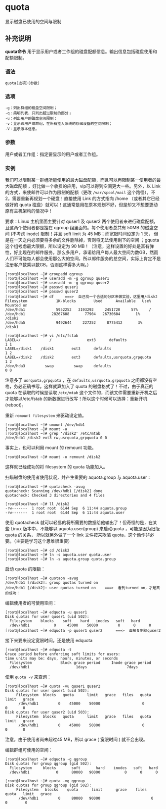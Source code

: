 #  quota

显示磁盘已使用的空间与限制

##  补充说明

**quota命令** 用于显示用户或者工作组的磁盘配额信息。输出信息包括磁盘使用和配额限制。

###  语法

    
    
    quota(选项)(参数)
    

###  选项

    
    
    -g：列出群组的磁盘空间限制；
    -q：简明列表，只列出超过限制的部分；
    -u：列出用户的磁盘空间限制；
    -v：显示该用户或群组，在所有挂入系统的存储设备的空间限制；
    -V：显示版本信息。
    

###  参数

用户或者工作组：指定要显示的用户或者工作组。

###  实例

我们可以限制某一群组所能使用的最大磁盘配额，而且可以再限制某一使用者的最大磁盘配额 ，好比做一个收费的应用，vip可以得到空间更大一些。另外，以 Link
的方式，来使邮件可以作为限制的配额（更改 ` /var/spool/mail ` 这个路径），不2，需要重新再规划一个硬盘！直接使用 Link 的方式指向
/home （或者其它已经做好的 quota 磁盘）就可以！这通常是用在原本规划不好，但是却又不想要更动原有主机架构的情况中！

要求：Linux 主机里面主要针对 quser1 及 quser2 两个使用者来进行磁盘配额， 且这两个使用者都是挂在 qgroup
组里面的。每个使用者总共有 50MB 的磁盘空间 (不考虑 inode) 限制！并且 soft limit 为 45 MB；而宽限时间设定为 1 天，
但是在一天之内必须要将多余的文件删除掉，否则将无法使用剩下的空间 ；gquota 这个组考虑最大限额，所以设定为 90
MB！（注意，这样设置的好处是富有弹性，好比现在的邮件服务，那么多用户，承诺给用户每人最大空间为数GB，然而人们不可能每人都会使用那么大的空间，所以邮件服务的总空间，实际上肯定不是注册客户数乘以数GB，否则这样得多大啊。）

    
    
    [root@localhost ~]# groupadd qgroup
    [root@localhost ~]# useradd -m -g qgroup quser1
    [root@localhost ~]# useradd -m -g qgroup quser2
    [root@localhost ~]# passwd quser1
    [root@localhost ~]# passwd quser2
    [root@localhost ~]# df     ===>  自己找一个合适的分区来做实验，这里用/disk2
    Filesystem             1K-blocks        Used      Available   Use% Mounted on
    /dev/hda1              5952252   3193292     2451720     57%     /
    /dev/hdb1            28267608       77904   26730604       1%     /disk2
    /dev/hda5              9492644     227252     8775412       3%     /disk1
    
    [root@localhost ~]# vi /etc/fstab
    LABEL=/             /                ext3      defaults                                     1 1
    LABEL=/disk1    /disk1        ext3      defaults                                      1 2
    LABEL=/disk2    /disk2        ext3      defaults,usrquota,grpquota       1 2  
    /dev/hda3         swap         swap     defaults                                     0 0
    

注意多了 ` usrquota,grpquota ` ，在 ` defaults,usrquota,grpquota `
之间都没有空格，务必正确书写。这样就算加入了 quota 的磁盘格式了！不过，由于真正的 quota 在读取的时候是读取 ` /etc/mtab `
这个文件的，而该文件需要重新开机之后才能够以/etc/fstab 的新数据进行改写！所以这个时候可以选择：重新开机 (reboot)。

重新 ` remount filesystem ` 来驱动设定值。

    
    
    [root@localhost ~]# umount /dev/hdb1
    [root@localhost ~]# mount -a
    [root@localhost ~]# grep '/disk2' /etc/mtab
    /dev/hdb1 /disk2 ext3 rw,usrquota,grpquota 0 0
    

事实上，也可以利用 mount 的 remount 功能。

    
    
    [root@localhost ~]# mount -o remount /disk2
    

这样就已经成功的将 filesystem 的 quota 功能加入。

扫瞄磁盘的使用者使用状况，并产生重要的 aquota.group 与 aquota.user：

    
    
    [root@localhost ~]# quotacheck -avug
    quotacheck: Scanning /dev/hdb1 [/disk2] done
    quotacheck: Checked 3 directories and 4 files
    
    [root@localhost ~]# ll /disk2
    -rw-------  1 root root  6144 Sep  6 11:44 aquota.group
    -rw-------  1 root root  6144 Sep  6 11:44 aquota.user
    

使用 quotacheck 就可以轻易的将所需要的数据给他输出了！但奇怪的是，在某些 Linux 版本中，不能够以 aquota.user(group)
来启动quota ，可能是因为旧版 quota 的关系， 所以就另外做了一个 link 文件按来欺骗
quota，这个动作非必要。（主要是学习这个思维很重要）

    
    
    [root@localhost ~]# cd /disk2
    [root@localhost ~]# ln -s aquota.user quota.user
    [root@localhost ~]# ln -s aquota.group quota.group
    

启动 quota 的限额：

    
    
    [root@localhost ~]# quotaon -avug
    /dev/hdb1 [/disk2]: group quotas turned on
    /dev/hdb1 [/disk2]: user quotas turned on    ===>  看到turned on，才是真的成功！
    

编辑使用者的可使用空间：

    
    
    [root@localhost ~]# edquota -u quser1
    Disk quotas for user quser1 (uid 502):
      Filesystem    blocks    soft    hard   inodes   soft   hard
      /dev/hdb1           0     45000    50000         0      0      0
    [root@localhost ~]# edquota -p quser1 quser2      ===>  直接复制给quser2
    

接下来要来设定宽限时间，还是使用 edquota

    
    
    [root@localhost ~]# edquota -t
    Grace period before enforcing soft limits for users:
    time units may be: days, hours, minutes, or seconds
      Filesystem             Block grace period     Inode grace period
      /dev/hdb1                     1days                  7days
    

使用 ` quota -v ` 来查询：

    
    
    [root@localhost ~]# quota -vu quser1 quser2
    Disk quotas for user quser1 (uid 502):
         Filesystem  blocks   quota      limit   grace   files   quota   limit   grace
          /dev/hdb1         0    45000    50000                   0       0       0
    Disk quotas for user quser2 (uid 503):
         Filesystem  blocks   quota      limit   grace   files   quota   limit   grace
          /dev/hdb1         0    45000    50000                   0       0       0
    

注意，由于使用者尚未超过45 MB，所以 grace ( 宽限时间 ) 就不会出现。

编辑群组可使用的空间：

    
    
    [root@localhost ~]# edquota -g qgroup
    Disk quotas for group qgroup (gid 502):
      Filesystem     blocks       soft       hard    inodes   soft   hard
      /dev/hdb1            0      80000   90000           0      0      0
    
    [root@localhost ~]# quota -vg qgroup
    Disk quotas for group qgroup (gid 502):
         Filesystem   blocks    quota      limit      grace    files   quota   limit   grace
          /dev/hdb1         0     80000   90000                       0        0        0
    


